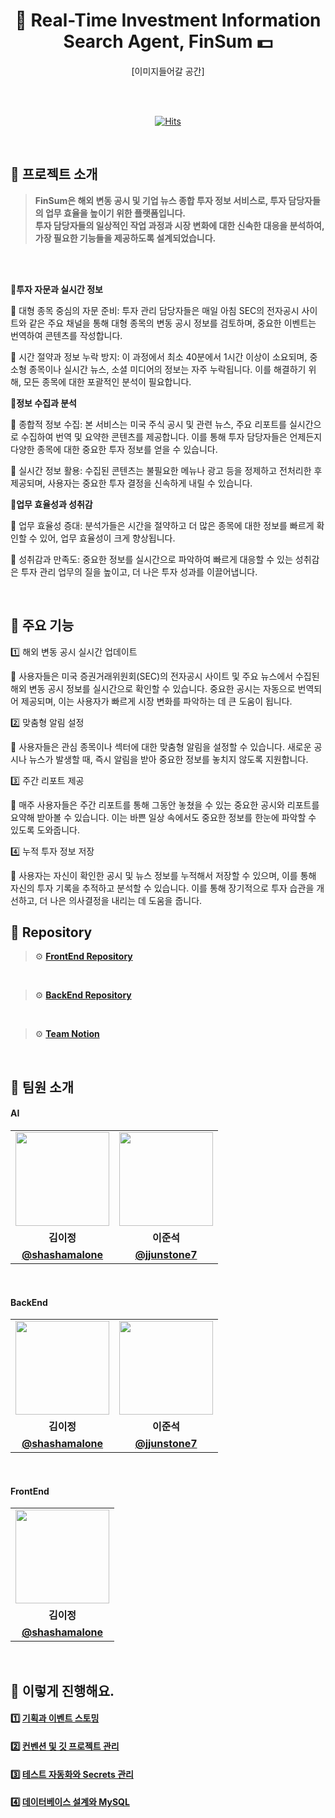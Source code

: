 <div align="center">
    

# 🗽 Real-Time Investment Information Search Agent, FinSum  💵

[이미지들어갈 공간]

<br>
<br/>

[![Hits](https://hits.seeyoufarm.com/api/count/incr/badge.svg?url=https%3A%2F%2Fgithub.com%2Fcca-ffodregamdi%2Frunning-hi-back&count_bg=%23FFA49F&title_bg=%23555555&icon=&icon_color=%23E7E7E7&title=views&edge_flat=false)](https://hits.seeyoufarm.com)

</div>

<br>

## 🔻 프로젝트 소개
> **FinSum은 해외 변동 공시 및 기업 뉴스 종합 투자 정보 서비스로, 투자 담당자들의 업무 효율을 높이기 위한 플랫폼입니다. </br>
> 투자 담당자들의 일상적인 작업 과정과 시장 변화에 대한 신속한 대응을 분석하여, 가장 필요한 기능들을 제공하도록 설계되었습니다.**
<br>

<br>

**💙투자 자문과 실시간 정보**

💼 대형 종목 중심의 자문 준비: 투자 관리 담당자들은 매일 아침 SEC의 전자공시 사이트와 같은 주요 채널을 통해 대형 종목의 변동 공시 정보를 검토하며, 중요한 이벤트는 번역하여 콘텐츠를 작성합니다.</br>

💼 시간 절약과 정보 누락 방지: 이 과정에서 최소 40분에서 1시간 이상이 소요되며, 중소형 종목이나 실시간 뉴스, 소셜 미디어의 정보는 자주 누락됩니다. 이를 해결하기 위해, 모든 종목에 대한 포괄적인 분석이 필요합니다.</br>



**💙정보 수집과 분석**

💼 종합적 정보 수집: 본 서비스는 미국 주식 공시 및 관련 뉴스, 주요 리포트를 실시간으로 수집하여 번역 및 요약한 콘텐츠를 제공합니다. 이를 통해 투자 담당자들은 언제든지 다양한 종목에 대한 중요한 투자 정보를 얻을 수 있습니다.</br>

💼 실시간 정보 활용: 수집된 콘텐츠는 불필요한 메뉴나 광고 등을 정제하고 전처리한 후 제공되며, 사용자는 중요한 투자 결정을 신속하게 내릴 수 있습니다.</br>

**💙업무 효율성과 성취감**

💼 업무 효율성 증대: 분석가들은 시간을 절약하고 더 많은 종목에 대한 정보를 빠르게 확인할 수 있어, 업무 효율성이 크게 향상됩니다.</br>

💼 성취감과 만족도: 중요한 정보를 실시간으로 파악하여 빠르게 대응할 수 있는 성취감은 투자 관리 업무의 질을 높이고, 더 나은 투자 성과를 이끌어냅니다.</br>

<br>

## 🔻 주요 기능

1️⃣ 해외 변동 공시 실시간 업데이트

💼 사용자들은 미국 증권거래위원회(SEC)의 전자공시 사이트 및 주요 뉴스에서 수집된 해외 변동 공시 정보를 실시간으로 확인할 수 있습니다. 중요한 공시는 자동으로 번역되어 제공되며, 이는 사용자가 빠르게 시장 변화를 파악하는 데 큰 도움이 됩니다.</br>

2️⃣ 맞춤형 알림 설정

💼 사용자들은 관심 종목이나 섹터에 대한 맞춤형 알림을 설정할 수 있습니다. 새로운 공시나 뉴스가 발생할 때, 즉시 알림을 받아 중요한 정보를 놓치지 않도록 지원합니다.</br>

3️⃣ 주간 리포트 제공

💼 매주 사용자들은 주간 리포트를 통해 그동안 놓쳤을 수 있는 중요한 공시와 리포트를 요약해 받아볼 수 있습니다. 이는 바쁜 일상 속에서도 중요한 정보를 한눈에 파악할 수 있도록 도와줍니다.</br>

4️⃣ 누적 투자 정보 저장

💼 사용자는 자신이 확인한 공시 및 뉴스 정보를 누적해서 저장할 수 있으며, 이를 통해 자신의 투자 기록을 추적하고 분석할 수 있습니다. 이를 통해 장기적으로 투자 습관을 개선하고, 더 나은 의사결정을 내리는 데 도움을 줍니다.</br>




## 🔻 Repository

> ⚙️ **[FrontEnd Repository](https://github.com/cca-ffodregamdi/RunningHi-iOS)**
<br>

> ⚙️ **[BackEnd Repository](https://github.com/cca-ffodregamdi/running-hi-back-v2)**
<br>

> ⚙️ **[Team Notion](https://www.notion.so/hammang/adff9907f8244768b9c080bc519b3a1f?pvs=4)**

<br>

## 👋 팀원 소개

#### AI
<table>
  <tr>
    <td align="center"><a href="https://github.com/shashamalone"><img src="https://avatars.githubusercontent.com/shashamalone" width="150px;" alt="">
    <td align="center"><a href="https://github.com/jjunstone7"><img src="https://avatars.githubusercontent.com/jjunstone7" width="150px;" alt="">
  </tr>
  <tr>
    <td align="center"><strong>김이정</strong></td>
    <td align="center"><strong>이준석</strong></td>
  </tr>
    <tr>
    <td align="center"><a href="https://github.com/shashamalone"><b>@shashamalone</b></td>
    <td align="center"><a href="https://github.com/jjunstone7"><b>@jjunstone7</b></td>
  </tr>
</table>

<br/>


#### BackEnd
<table>
  <tr>
    <td align="center"><a href="https://github.com/shashamalone"><img src="https://avatars.githubusercontent.com/shashamalone" width="150px;" alt="">
    <td align="center"><a href="https://github.com/jjunstone7"><img src="https://avatars.githubusercontent.com/jjunstone7" width="150px;" alt="">
  </tr>
  <tr>
    <td align="center"><strong>김이정</strong></td>
    <td align="center"><strong>이준석</strong></td>
  </tr>
    <tr>
    <td align="center"><a href="https://github.com/shashamalone"><b>@shashamalone</b></td>
    <td align="center"><a href="https://github.com/jjunstone7"><b>@jjunstone7</b></td>
  </tr>
</table>

<br/>


#### FrontEnd
<table>
  <tr>
    <td align="center"><a href="https://github.com/shashamalone"><img src="https://avatars.githubusercontent.com/shashamalone" width="150px;" alt="">
  </tr>
  <tr>
    <td align="center"><strong>김이정</strong></td>
  </tr>
    <tr>
    <td align="center"><a href="https://github.com/shashamalone"><b>@shashamalone</b></td>
  </tr>
</table>

<br/>


## 👟 이렇게 진행해요.

#### 1️⃣ [기획과 이벤트 스토밍](https://principled-saturnalia-c46.notion.site/1047bb948af6809da98dca73d9679bcc?pvs=4)

#### 2️⃣ [컨벤션 및 깃 프로젝트 관리](https://github.com/cca-ffodregamdi/running-hi-back-v2/wiki/%EC%BB%A8%EB%B2%A4%EC%85%98-%EB%B0%8F-%EA%B9%83-%ED%94%84%EB%A1%9C%EC%A0%9D%ED%8A%B8-%EA%B4%80%EB%A6%AC)

#### 3️⃣ [테스트 자동화와 Secrets 관리](https://github.com/cca-ffodregamdi/running-hi-back-v2/wiki/%ED%85%8C%EC%8A%A4%ED%8A%B8-%EC%9E%90%EB%8F%99%ED%99%94%EC%99%80-Secrets-%EA%B4%80%EB%A6%AC)

#### 4️⃣ [데이터베이스 설계와 MySQL](https://github.com/cca-ffodregamdi/running-hi-back-v2/wiki/%EB%8D%B0%EC%9D%B4%ED%84%B0%EB%B2%A0%EC%9D%B4%EC%8A%A4-%EC%84%A4%EA%B3%84%EC%99%80-MySQL)

<br>
